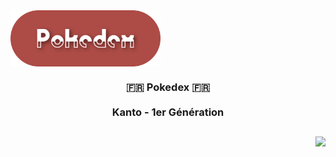 <div align="center" style="display: flex">
  <img height="90px" src="./src/assets/readme_title.png" alt="Pokedex Logo" />
</div>

<div align="center">

  ### 🇫🇷 Pokedex 🇫🇷  <br><br>  Kanto - 1er Génération

</div>

##

<img align="right" src="https://badgen.net/badge/Fait avec ❤️ par/Fabio R. Lopes/AD4B46?icon=" />

<br>
